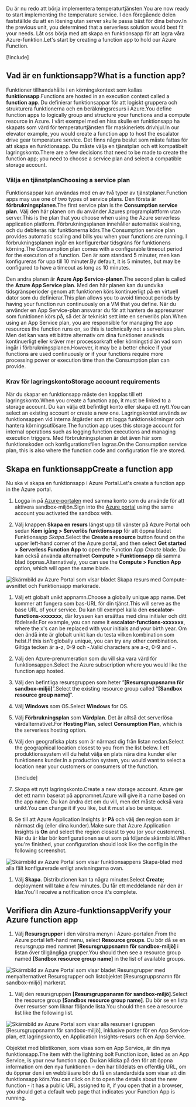<span data-ttu-id="3aa4b-101">Du är nu redo att börja implementera temperaturtjänsten.</span><span class="sxs-lookup"><span data-stu-id="3aa4b-101">You are now ready to start implementing the temperature service.</span></span> <span data-ttu-id="3aa4b-102">I den föregående delen fastställde du att en lösning utan server skulle passa bäst för dina behov.</span><span class="sxs-lookup"><span data-stu-id="3aa4b-102">In the previous unit, you determined that a serverless solution would best fit your needs.</span></span> <span data-ttu-id="3aa4b-103">Låt oss börja med att skapa en funktionsapp för att lagra våra Azure-funktion.</span><span class="sxs-lookup"><span data-stu-id="3aa4b-103">Let's start by creating a function app to hold our Azure Function.</span></span>

[!include[](../../../includes/azure-sandbox-activate.md)]

## <a name="what-is-a-function-app"></a><span data-ttu-id="3aa4b-104">Vad är en funktionsapp?</span><span class="sxs-lookup"><span data-stu-id="3aa4b-104">What is a function app?</span></span>

<span data-ttu-id="3aa4b-105">Funktioner tillhandahålls i en körningskontext som kallas **funktionsapp**.</span><span class="sxs-lookup"><span data-stu-id="3aa4b-105">Functions are hosted in an execution context called a **function app**.</span></span> <span data-ttu-id="3aa4b-106">Du definierar funktionsappar för att logiskt gruppera och strukturera funktionerna och en beräkningsresurs i Azure.</span><span class="sxs-lookup"><span data-stu-id="3aa4b-106">You define function apps to logically group and structure your functions and a compute resource in Azure.</span></span> <span data-ttu-id="3aa4b-107">I vårt exempel med en hiss skulle en funktionsapp ha skapats som värd för temperaturtjänsten för maskineriets drivhjul.</span><span class="sxs-lookup"><span data-stu-id="3aa4b-107">In our elevator example, you would create a function app to host the escalator drive gear temperature service.</span></span> <span data-ttu-id="3aa4b-108">Det finns några beslut som måste fattas för att skapa en funktionsapp. Du måste välja en tjänstplan och ett kompatibelt lagringskonto.</span><span class="sxs-lookup"><span data-stu-id="3aa4b-108">There are a few decisions that need to be made to create the function app; you need to choose a service plan and select a compatible storage account.</span></span>

### <a name="choosing-a-service-plan"></a><span data-ttu-id="3aa4b-109">Välja en tjänstplan</span><span class="sxs-lookup"><span data-stu-id="3aa4b-109">Choosing a service plan</span></span>

<span data-ttu-id="3aa4b-110">Funktionsappar kan användas med en av två typer av tjänstplaner.</span><span class="sxs-lookup"><span data-stu-id="3aa4b-110">Function apps may use one of two types of service plans.</span></span> <span data-ttu-id="3aa4b-111">Den första är **förbrukningsplanen**.</span><span class="sxs-lookup"><span data-stu-id="3aa4b-111">The first service plan is the **Consumption service plan**.</span></span> <span data-ttu-id="3aa4b-112">Välj den här planen om du använder Azures programplattform utan server.</span><span class="sxs-lookup"><span data-stu-id="3aa4b-112">This is the plan that you choose when using the Azure serverless application platform.</span></span> <span data-ttu-id="3aa4b-113">Förbrukningsplanen innehåller automatisk skalning, och du debiteras när funktionerna körs.</span><span class="sxs-lookup"><span data-stu-id="3aa4b-113">The Consumption service plan provides automatic scaling and bills you when your functions are running.</span></span> <span data-ttu-id="3aa4b-114">I förbrukningsplanen ingår en konfigurerbar tidsgräns för funktionens körning.</span><span class="sxs-lookup"><span data-stu-id="3aa4b-114">The Consumption plan comes with a configurable timeout period for the execution of a function.</span></span> <span data-ttu-id="3aa4b-115">Den är som standard 5 minuter, men kan konfigureras för upp till 10 minuter.</span><span class="sxs-lookup"><span data-stu-id="3aa4b-115">By default, it is 5 minutes, but may be configured to have a timeout as long as 10 minutes.</span></span>

<span data-ttu-id="3aa4b-116">Den andra planen är **Azure App Service-planen**.</span><span class="sxs-lookup"><span data-stu-id="3aa4b-116">The second plan is called the **Azure App Service plan**.</span></span> <span data-ttu-id="3aa4b-117">Med den här planen kan du undvika tidsgränsperioder genom att funktionen körs kontinuerligt på en virtuell dator som du definierar.</span><span class="sxs-lookup"><span data-stu-id="3aa4b-117">This plan allows you to avoid timeout periods by having your function run continuously on a VM that you define.</span></span> <span data-ttu-id="3aa4b-118">När du använder en App Service-plan ansvarar du för att hantera de appresurser som funktionen körs på, så det är tekniskt sett inte en serverlös plan.</span><span class="sxs-lookup"><span data-stu-id="3aa4b-118">When using an App Service plan, you are responsible for managing the app resources the function runs on, so this is technically not a serverless plan.</span></span> <span data-ttu-id="3aa4b-119">Men det kan vara ett bättre alternativ om dina funktioner används kontinuerligt eller kräver mer processorkraft eller körningstid än vad som ingår i förbrukningsplanen.</span><span class="sxs-lookup"><span data-stu-id="3aa4b-119">However, it may be a better choice if your functions are used continuously or if your functions require more processing power or execution time than the Consumption plan can provide.</span></span>

### <a name="storage-account-requirements"></a><span data-ttu-id="3aa4b-120">Krav för lagringskonto</span><span class="sxs-lookup"><span data-stu-id="3aa4b-120">Storage account requirements</span></span>

<span data-ttu-id="3aa4b-121">När du skapar en funktionsapp måste den kopplas till ett lagringskonto.</span><span class="sxs-lookup"><span data-stu-id="3aa4b-121">When you create a function app, it must be linked to a storage account.</span></span> <span data-ttu-id="3aa4b-122">Du kan välja ett befintligt konto eller skapa ett nytt.</span><span class="sxs-lookup"><span data-stu-id="3aa4b-122">You can select an existing account or create a new one.</span></span> <span data-ttu-id="3aa4b-123">Lagringskontot används av funktionsappen vid interna åtgärder som att logga funktionskörningar och hantera körningsutlösare.</span><span class="sxs-lookup"><span data-stu-id="3aa4b-123">The function app uses this storage account for internal operations such as logging function executions and managing execution triggers.</span></span> <span data-ttu-id="3aa4b-124">Med förbrukningsplanen är det även här som funktionskoden och konfigurationsfilen lagras.</span><span class="sxs-lookup"><span data-stu-id="3aa4b-124">On the Consumption service plan, this is also where the function code and configuration file are stored.</span></span>

## <a name="create-a-function-app"></a><span data-ttu-id="3aa4b-125">Skapa en funktionsapp</span><span class="sxs-lookup"><span data-stu-id="3aa4b-125">Create a function app</span></span>

<span data-ttu-id="3aa4b-126">Nu ska vi skapa en funktionsapp i Azure Portal.</span><span class="sxs-lookup"><span data-stu-id="3aa4b-126">Let's create a function app in the Azure portal.</span></span>

1. <span data-ttu-id="3aa4b-127">Logga in på [Azure-portalen](https://portal.azure.com/triplecrownlabs.onmicrosoft.com?azure-portal=true) med samma konto som du använde för att aktivera sandbox-miljön.</span><span class="sxs-lookup"><span data-stu-id="3aa4b-127">Sign into the [Azure portal](https://portal.azure.com/triplecrownlabs.onmicrosoft.com?azure-portal=true) using the same account you activated the sandbox with.</span></span>

1. <span data-ttu-id="3aa4b-128">Välj knappen **Skapa en resurs** längst upp till vänster på Azure Portal och sedan **Kom igång > Serverlös funktionsapp** för att öppna bladet Funktionsapp *Skapa*.</span><span class="sxs-lookup"><span data-stu-id="3aa4b-128">Select the **Create a resource** button found on the upper left-hand corner of the Azure portal, and then select **Get started > Serverless Function App** to open the Function App *Create* blade.</span></span> <span data-ttu-id="3aa4b-129">Du kan också använda alternativet **Compute > Funktionsapp** då samma blad öppnas.</span><span class="sxs-lookup"><span data-stu-id="3aa4b-129">Alternatively, you can use the **Compute > Function App** option, which will open the same blade.</span></span>

  ![Skärmbild av Azure Portal som visar bladet Skapa resurs med Compute-avsnittet och Funktionsapp markerade.](../media/3-create-function-app-blade.png)

1. <span data-ttu-id="3aa4b-131">Välj ett globalt unikt appnamn.</span><span class="sxs-lookup"><span data-stu-id="3aa4b-131">Choose a globally unique app name.</span></span> <span data-ttu-id="3aa4b-132">Det kommer att fungera som bas-URL för din tjänst.</span><span class="sxs-lookup"><span data-stu-id="3aa4b-132">This will serve as the base URL of your service.</span></span> <span data-ttu-id="3aa4b-133">Du kan till exempel kalla den **escalator-functions-xxxxxxx**, där kryssen kan ersättas med dina initialer och ditt födelseår.</span><span class="sxs-lookup"><span data-stu-id="3aa4b-133">For example, you can name it **escalator-functions-xxxxxxx**, where the x's can be replaced with your initials and your birth year.</span></span> <span data-ttu-id="3aa4b-134">Om den ändå inte är globalt unikt kan du testa vilken kombination som helst.</span><span class="sxs-lookup"><span data-stu-id="3aa4b-134">If this isn't globally unique, you can try any other combination.</span></span> <span data-ttu-id="3aa4b-135">Giltiga tecken är a-z, 0-9 och -.</span><span class="sxs-lookup"><span data-stu-id="3aa4b-135">Valid characters are a-z, 0-9 and -.</span></span>

1. <span data-ttu-id="3aa4b-136">Välj den Azure-prenumeration som du vill ska vara värd för funktionsappen.</span><span class="sxs-lookup"><span data-stu-id="3aa4b-136">Select the Azure subscription where you would like the function app hosted.</span></span>

1. <span data-ttu-id="3aa4b-137">Välj den befintliga resursgruppen som heter ”**<rgn>[Resursgruppsnamn för sandbox-miljö]</rgn>**”.</span><span class="sxs-lookup"><span data-stu-id="3aa4b-137">Select the existing resource group called "**<rgn>[Sandbox resource group name]</rgn>**".</span></span>

1. <span data-ttu-id="3aa4b-138">Välj **Windows** som OS.</span><span class="sxs-lookup"><span data-stu-id="3aa4b-138">Select **Windows** for OS.</span></span>

1. <span data-ttu-id="3aa4b-139">Välj **Förbrukningsplan** som **Värdplan**. Det är alltså det serverlösa värdalternativet.</span><span class="sxs-lookup"><span data-stu-id="3aa4b-139">For **Hosting Plan**, select **Consumption Plan**, which is the serverless hosting option.</span></span>

1. <span data-ttu-id="3aa4b-140">Välj den geografiska plats som är närmast dig från listan nedan.</span><span class="sxs-lookup"><span data-stu-id="3aa4b-140">Select the geographical location closest to you from the list below.</span></span> <span data-ttu-id="3aa4b-141">I ett produktionssystem vill du helst välja en plats nära dina kunder eller funktionens kunder.</span><span class="sxs-lookup"><span data-stu-id="3aa4b-141">In a production system, you would want to select a location near your customers or consumers of the function.</span></span>

    [!include[](../../../includes/azure-sandbox-regions-first-mention-note-friendly.md)]

1. <span data-ttu-id="3aa4b-142">Skapa ett nytt lagringskonto.</span><span class="sxs-lookup"><span data-stu-id="3aa4b-142">Create a new storage account.</span></span> <span data-ttu-id="3aa4b-143">Azure ger det ett namn baserat på appnamnet.</span><span class="sxs-lookup"><span data-stu-id="3aa4b-143">Azure will give it a name based on the app name.</span></span> <span data-ttu-id="3aa4b-144">Du kan ändra det om du vill, men det måste också vara unikt.</span><span class="sxs-lookup"><span data-stu-id="3aa4b-144">You can change it if you like, but it must also be unique.</span></span>

1. <span data-ttu-id="3aa4b-145">Se till att Azure Application Insights är **På** och välj den region som är närmast dig (eller dina kunder).</span><span class="sxs-lookup"><span data-stu-id="3aa4b-145">Make sure that Azure Application Insights is **On** and select the region closest to you (or your customers).</span></span>
  <span data-ttu-id="3aa4b-146">När du är klar bör konfigurationen se ut som på följande skärmbild.</span><span class="sxs-lookup"><span data-stu-id="3aa4b-146">When you're finished, your configuration should look like the config in the following screenshot.</span></span>

  ![Skärmbild av Azure Portal som visar funktionsappens Skapa-blad med alla fält konfigurerade enligt anvisningarna ovan.](../media/3-create-function-app-settings.png)

1. <span data-ttu-id="3aa4b-148">Välj **Skapa**. Distributionen kan ta några minuter.</span><span class="sxs-lookup"><span data-stu-id="3aa4b-148">Select **Create**; deployment will take a few minutes.</span></span> <span data-ttu-id="3aa4b-149">Du får ett meddelande när den är klar.</span><span class="sxs-lookup"><span data-stu-id="3aa4b-149">You'll receive a notification once it's complete.</span></span>

## <a name="verify-your-azure-function-app"></a><span data-ttu-id="3aa4b-150">Verifiera din Azure-funktionsapp</span><span class="sxs-lookup"><span data-stu-id="3aa4b-150">Verify your Azure function app</span></span>

1. <span data-ttu-id="3aa4b-151">Välj **Resursgrupper** i den vänstra menyn i Azure-portalen.</span><span class="sxs-lookup"><span data-stu-id="3aa4b-151">From the Azure portal left-hand menu, select **Resource groups**.</span></span> <span data-ttu-id="3aa4b-152">Du bör då se en resursgrupp med namnet **<rgn>[Resursgruppsnamn för sandbox-miljö]</rgn>** i listan över tillgängliga grupper.</span><span class="sxs-lookup"><span data-stu-id="3aa4b-152">You should then see a resource group named **<rgn>[Sandbox resource group name]</rgn>** in the list of available groups.</span></span>

  ![Skärmbild av Azure Portal som visar bladet Resursgrupper med menyalternativet Resursgrupper och listobjektet <rgn>[Resursgruppsnamn för sandbox-miljö]</rgn> markerat.](../media/3-resource-group.png)

1. <span data-ttu-id="3aa4b-154">Välj den resursgruppen **<rgn>[Resursgruppsnamn för sandbox-miljö]</rgn>**.</span><span class="sxs-lookup"><span data-stu-id="3aa4b-154">Select the resource group **<rgn>[Sandbox resource group name]</rgn>**.</span></span> <span data-ttu-id="3aa4b-155">Du bör se en lista över resurser som liknar följande lista.</span><span class="sxs-lookup"><span data-stu-id="3aa4b-155">You should then see a resource list like the following list.</span></span>

  ![Skärmbild av Azure Portal som visar alla resurser i gruppen <rgn>[Resursgruppsnamn för sandbox-miljö]</rgn>, inklusive poster för en App Service-plan, ett lagringskonto, en Application Insights-resurs och en App Service.](../media/3-resource-list.png)

<span data-ttu-id="3aa4b-157">Objektet med blixtikonen, som visas som en App Service, är din nya funktionsapp.</span><span class="sxs-lookup"><span data-stu-id="3aa4b-157">The item with the lightning bolt Function icon, listed as an App Service, is your new function app.</span></span> <span data-ttu-id="3aa4b-158">Du kan klicka på den för att öppna information om den nya funktionen – den har tilldelats en offentlig URL, om du öppnar den i en webbläsare bör du få en standardsida som visar att din funktionsapp körs.</span><span class="sxs-lookup"><span data-stu-id="3aa4b-158">You can click on it to open the details about the new function - it has a public URL assigned to it, if you open that in a browser, you should get a default web page that indicates your Function App is running.</span></span>
